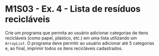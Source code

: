 # M1S03 - Ex. 4 - Lista de resíduos recicláveis

  Crie um programa que permita ao usuário adicionar categorias de itens recicláveis (como papel, plástico, etc.) em uma lista utilizando um `ArrayList`. O programa deve permitir ao usuário adicionar até 5 categorias e, ao final, imprimir todos os itens recicláveis cadastrados.
